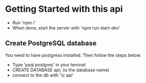 # Getting Started with this api

- Run 'npm i'
- When done, start the server with 'npm run start-dev'

## Create PostgreSQL database

You need to have postgress installed. Then follow the steps below.

- Type 'psql postgres' in your teminal
- CREATE DATABASE api; (is the database name)
- connect to the db with '\c api'
